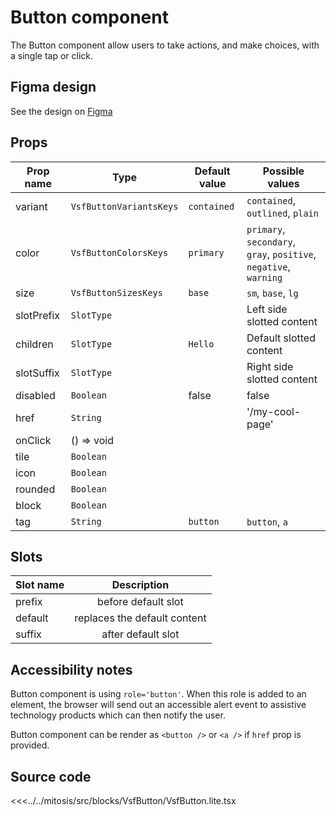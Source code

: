 # Button component

The Button component allow users to take actions, and make choices, with a single tap or click.

<PlaygroundWrapper component="VsfButton"/>

## Figma design

See the design on [Figma](https://www.figma.com/file/CWOkbpne0tDpSenT4ZEUTQ/%F0%9F%9B%A0-SFUI-2.0-%7C-Development?node-id=11375%3A16132)

## Props

| Prop name  | Type                    | Default value | Possible values                                                   |
| ---------- | ----------------------- | ------------- | ----------------------------------------------------------------- |
| variant    | `VsfButtonVariantsKeys` | `contained`   | `contained`, `outlined`, `plain`                                  |
| color      | `VsfButtonColorsKeys`   | `primary`     | `primary`, `secondary`, `gray`, `positive`, `negative`, `warning` |
| size       | `VsfButtonSizesKeys`    | `base`        | `sm`, `base`, `lg`                                                |
| slotPrefix | `SlotType`              |               | Left side slotted content                                         |
| children   | `SlotType`              | `Hello`       | Default slotted content                                           |
| slotSuffix | `SlotType`              |               | Right side slotted content                                        |
| disabled   | `Boolean`               | false         | false                                                             |
| href       | `String`                |               | '/my-cool-page'                                                   |
| onClick    | () => void              |               |                                                                   |
| tile       | `Boolean`               |               |                                                                   |
| icon       | `Boolean`               |               |                                                                   |
| rounded    | `Boolean`               |               |                                                                   |
| block      | `Boolean`               |               |                                                                   |
| tag        | `String`                | `button`      | `button`, `a`                                                     |

## Slots

| Slot name |         Description          |
| --------- | :--------------------------: |
| prefix    |     before default slot      |
| default   | replaces the default content |
| suffix    |      after default slot      |

## Accessibility notes

Button component is using `role='button'`. When this role is added to an element, the browser will send out an accessible alert event to assistive technology products which can then notify the user.

Button component can be render as `<button />` or `<a />` if `href` prop is provided.

## Source code

<<<../../mitosis/src/blocks/VsfButton/VsfButton.lite.tsx
